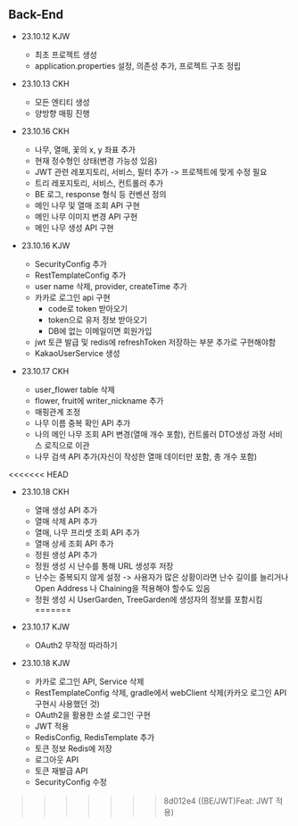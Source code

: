 ## Back-End

- 23.10.12 KJW
  - 최초 프로젝트 생성
  - application.properties 설정, 의존성 추가, 프로젝트 구조 정립

- 23.10.13 CKH
  - 모든 엔티티 생성
  - 양방향 매핑 진행

- 23.10.16 CKH
  - 나무, 열매, 꽃의 x, y 좌표 추가
  - 현재 정수형인 상태(변경 가능성 있음)
  - JWT 관련 레포지토리, 서비스, 필터 추가 -> 프로젝트에 맞게 수정 필요
  - 트리 레포지토리, 서비스, 컨트롤러 추가
  - BE 로그, response 형식 등 컨벤션 정의
  - 메인 나무 및 열매 조회 API 구현
  - 메인 나무 이미지 변경 API 구현
  - 메인 나무 생성 API 구현

- 23.10.16 KJW
  - SecurityConfig 추가
  - RestTemplateConfig 추가
  - user name 삭제, provider, createTime 추가
  - 카카로 로그인 api 구현
	  - code로 token 받아오기
	  - token으로 유저 정보 받아오기
	  - DB에 없는 이메일이면 회원가입
  - jwt 토큰 발급 및 redis에 refreshToken 저장하는 부분 추가로 구현해야함
  - KakaoUserService 생성

- 23.10.17 CKH
  - user_flower table 삭제
  - flower, fruit에 writer_nickname 추가
  - 매핑관계 조정
  - 나무 이름 중복 확인 API 추가 
  - 나의 메인 나무 조회 API 변경(열매 개수 포함), 컨트롤러 DTO생성 과정 서비스 로직으로 이관 
  - 나무 검색 API 추가(자신이 작성한 열매 데이터만 포함, 총 개수 포함)

<<<<<<< HEAD
- 23.10.18 CKH
  - 열매 생성 API 추가
  - 열매 삭제 API 추가
  - 열매, 나무 프리셋 조회 API 추가
  - 열매 상세 조회 API 추가
  - 정원 생성 API 추가
  - 정원 생성 시 난수를 통해 URL 생성후 저장
  - 난수는 중복되지 않게 설정 -> 사용자가 많은 상황이라면 난수 길이를 늘리거나 Open Address 나 Chaining을 적용해야 할수도 있음
  - 정원 생성 시 UserGarden, TreeGarden에 생성자의 정보를 포함시킴
=======
- 23.10.17 KJW
  - OAuth2 무작정 따라하기

- 23.10.18 KJW
  - 카카로 로그인 API, Service 삭제
  - RestTemplateConfig 삭제, gradle에서 webClient 삭제(카카오 로그인 API 구현시 사용했던 것)
  - OAuth2을 활용한 소셜 로그인 구현
  - JWT 적용
  - RedisConfig, RedisTemplate 추가
  - 토큰 정보 Redis에 저장
  - 로그아웃 API
  - 토큰 재발급 API
  - SecurityConfig 수정
>>>>>>> 8d012e4 ((BE/JWT)Feat: JWT 적용)
